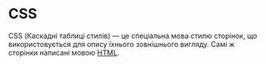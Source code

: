 # CSS

CSS (Каскадні таблиці стилів) — це спеціальна мова стилю сторінок, що використовується для опису їхнього зовнішнього вигляду. Самі ж сторінки написані мовою [HTML](/wiki/HTML).
